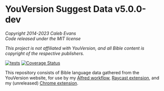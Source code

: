# YouVersion Suggest Data v5.0.0-dev

*Copyright 2014-2023 Caleb Evans*  
*Code released under the MIT license*

*This project is not affiliated with YouVersion, and all Bible content is
copyright of the respective publishers.*

[![tests](https://github.com/caleb531/youversion-suggest-data/actions/workflows/tests.yml/badge.svg)](https://github.com/caleb531/youversion-suggest-data/actions/workflows/tests.yml)
[![Coverage Status](https://coveralls.io/repos/caleb531/youversion-suggest-data/badge.svg?branch=master)](https://coveralls.io/r/caleb531/youversion-suggest-data?branch=master)

This repository consists of Bible language data gathered from the YouVersion
website, for use by my [Alfred workflow][alfred], [Raycast extension][raycast],
and my (unreleased) [Chrome extension][chrome].

[chrome]: https://github.com/caleb531/youversion-suggest-chrome
[alfred]: https://alfred.app/workflows/caleb531/youversion-suggest/
[raycast]: https://www.raycast.com/caleb531/youversion-suggest
